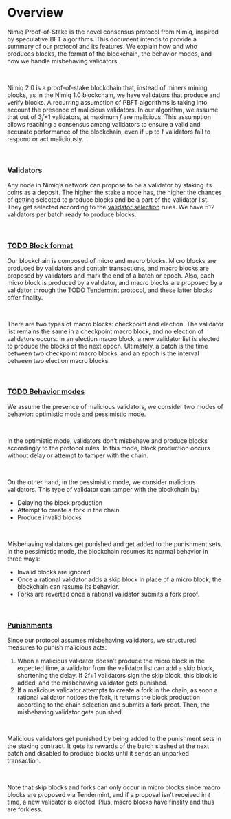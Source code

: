# Overview

Nimiq Proof-of-Stake is the novel consensus protocol from Nimiq, inspired by speculative BFT algorithms. This document intends to provide a summary of our protocol and its features. We explain how and who produces blocks, the format of the blockchain, the behavior modes, and how we handle misbehaving validators.

<br/>

Nimiq 2.0 is a proof-of-stake blockchain that, instead of miners mining blocks, as in the Nimiq 1.0 blockchain, we have validators that produce and verify blocks. A recurring assumption of PBFT algorithms is taking into account the presence of malicious validators. In our algorithm, we assume that out of 3*f*+1 validators, at maximum _f_ are malicious. This assumption allows reaching a consensus among validators to ensure a valid and accurate performance of the blockchain, even if up to f validators fail to respond or act maliciously.

<br/>

### Validators

Any node in Nimiq’s network can propose to be a validator by staking its coins as a deposit. The higher the stake a node has, the higher the chances of getting selected to produce blocks and be a part of the validator list. They get selected according to the [validator selection](slots.md) rules. We have 512 validators per batch ready to produce blocks.

<br/>

### [TODO Block format](https://nimiq.com)

Our blockchain is composed of micro and macro blocks. Micro blocks are produced by validators and contain transactions, and macro blocks are proposed by validators and mark the end of a batch or epoch. Also, each micro block is produced by a validator, and macro blocks are proposed by a validator through the [TODO Tendermint](https://nimiq.com) protocol, and these latter blocks offer finality.

<br/>

There are two types of macro blocks: checkpoint and election. The validator list remains the same in a checkpoint macro block, and no election of validators occurs. In an election macro block, a new validator list is elected to produce the blocks of the next epoch. Ultimately, a batch is the time between two checkpoint macro blocks, and an epoch is the interval between two election macro blocks.

<br/>

### [TODO Behavior modes](https://nimiq.com)

We assume the presence of malicious validators, we consider two modes of behavior: optimistic mode and pessimistic mode.

<br/>

In the optimistic mode, validators don’t misbehave and produce blocks accordingly to the protocol rules. In this mode, block production occurs without delay or attempt to tamper with the chain.

<br/>

On the other hand, in the pessimistic mode, we consider malicious validators. This type of validator can tamper with the blockchain by:

- Delaying the block production
- Attempt to create a fork in the chain
- Produce invalid blocks

<br/>

Misbehaving validators get punished and get added to the punishment sets. In the pessimistic mode, the blockchain resumes its normal behavior in three ways:

- Invalid blocks are ignored.
- Once a rational validator adds a skip block in place of a micro block, the blockchain can resume its behavior.
- Forks are reverted once a rational validator submits a fork proof.

<br/>

### [Punishments](punishments.md)

Since our protocol assumes misbehaving validators, we structured measures to punish malicious acts:

1. When a malicious validator doesn’t produce the micro block in the expected time, a validator from the validator list can add a skip block, shortening the delay. If 2f+1 validators sign the skip block, this block is added, and the misbehaving validator gets punished.
2. If a malicious validator attempts to create a fork in the chain, as soon a rational validator notices the fork, it returns the block production according to the chain selection and submits a fork proof. Then, the misbehaving validator gets punished.

<br/>

Malicious validators get punished by being added to the punishment sets in the staking contract. It gets its rewards of the batch slashed at the next batch and disabled to produce blocks until it sends an unparked transaction.

<br/>

Note that skip blocks and forks can only occur in micro blocks since macro blocks are proposed via Tendermint, and if a proposal isn’t received in _t_ time, a new validator is elected. Plus, macro blocks have finality and thus are forkless.
